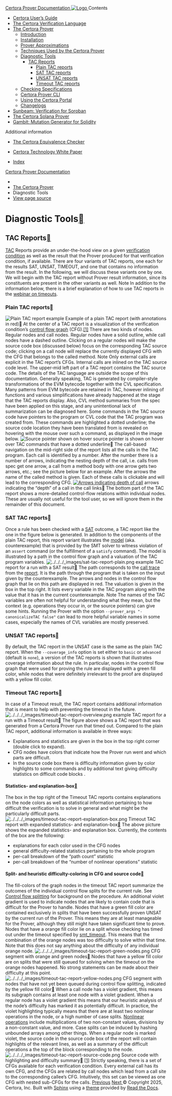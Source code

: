 [ Certora Prover Documentation ![Logo](https://docs.certora.com/en/latest/_static/Certora_Logo_Black.svg) ](https://docs.certora.com/en/latest/index.html)
Contents
  * [Certora User’s Guide](https://docs.certora.com/en/latest/docs/user-guide/index.html)
  * [The Certora Verification Language](https://docs.certora.com/en/latest/docs/cvl/index.html)
  * [The Certora Prover](https://docs.certora.com/en/latest/docs/prover/index.html)
    * [Introduction](https://docs.certora.com/en/latest/docs/prover/intro.html)
    * [Installation](https://docs.certora.com/en/latest/docs/user-guide/install.html)
    * [Prover Approximations](https://docs.certora.com/en/latest/docs/prover/approx/index.html)
    * [Techniques Used by the Certora Prover](https://docs.certora.com/en/latest/docs/prover/techniques/index.html)
    * [Diagnostic Tools](https://docs.certora.com/en/latest/docs/prover/diagnosis/index.html)
      * [TAC Reports](https://docs.certora.com/en/latest/docs/prover/diagnosis/index.html#tac-reports)
        * [Plain TAC reports](https://docs.certora.com/en/latest/docs/prover/diagnosis/index.html#plain-tac-reports)
        * [SAT TAC reports](https://docs.certora.com/en/latest/docs/prover/diagnosis/index.html#sat-tac-reports)
        * [UNSAT TAC reports](https://docs.certora.com/en/latest/docs/prover/diagnosis/index.html#unsat-tac-reports)
        * [Timeout TAC reports](https://docs.certora.com/en/latest/docs/prover/diagnosis/index.html#timeout-tac-reports)
    * [Checking Specifications](https://docs.certora.com/en/latest/docs/prover/checking/index.html)
    * [Certora Prover CLI](https://docs.certora.com/en/latest/docs/prover/cli/index.html)
    * [Using the Certora Portal](https://docs.certora.com/en/latest/docs/prover/portal/using.html)
    * [Changelogs](https://docs.certora.com/en/latest/docs/prover/changelog/index.html)
  * [Sunbeam: Verification for Soroban](https://docs.certora.com/en/latest/docs/sunbeam/index.html)
  * [The Certora Solana Prover](https://docs.certora.com/en/latest/docs/solana/index.html)
  * [Gambit: Mutation Generator for Solidity](https://docs.certora.com/en/latest/docs/gambit/index.html)


Additional information
  * [The Certora Equivalence Checker](https://docs.certora.com/en/latest/docs/equiv-check/index.html)
  * [Certora Technology White Paper](https://docs.certora.com/en/latest/docs/whitepaper/index.html)


  * [Index](https://docs.certora.com/en/latest/genindex.html)


[Certora Prover Documentation](https://docs.certora.com/en/latest/index.html)
  * [](https://docs.certora.com/en/latest/index.html)
  * [The Certora Prover](https://docs.certora.com/en/latest/docs/prover/index.html)
  * Diagnostic Tools
  * [ View page source](https://docs.certora.com/en/latest/_sources/docs/prover/diagnosis/index.md.txt)


# Diagnostic Tools[](https://docs.certora.com/en/latest/docs/prover/diagnosis/index.html#diagnostic-tools "Link to this heading")
## TAC Reports[](https://docs.certora.com/en/latest/docs/prover/diagnosis/index.html#tac-reports "Link to this heading")
[TAC](https://docs.certora.com/en/latest/docs/user-guide/glossary.html#term-TAC) Reports provide an under-the-hood view on a given [verification condition](https://docs.certora.com/en/latest/docs/user-guide/glossary.html#term-verification-condition) as well as the result that the Prover produced for that verification condition, if available. There are four variants of TAC reports, one each for the results SAT, UNSAT, TIMEOUT, and one that contains no information from the result. In the following, we will discuss these variants one by one. We will begin with the TAC report without Prover result information, since its constituents are present in the other variants as well.
Note
In addition to the information below, there is a brief explanation of how to use TAC reports in the [webinar on timeouts](https://www.youtube.com/watch?v=mntP0_EN-ZQ).
### Plain TAC reports[](https://docs.certora.com/en/latest/docs/prover/diagnosis/index.html#plain-tac-reports "Link to this heading")
![Plain TAC report example](https://docs.certora.com/en/latest/_images/rebase-tac-report-plain-annotated.png)
Example of a plain TAC report (with annotations in red)[](https://docs.certora.com/en/latest/docs/prover/diagnosis/index.html#plain-tac-report "Link to this image")
At the center of a TAC report is a visualization of the verification condition’s [control flow graph](https://docs.certora.com/en/latest/docs/user-guide/glossary.html#term-control-flow-graph) (CFG).[[1]](https://docs.certora.com/en/latest/docs/prover/diagnosis/index.html#nested-cfg) There are two kinds of nodes. Regular nodes and call nodes. Regular nodes have a solid outline, while call nodes have a dashed outline. Clicking on a regular nodes will make the source code box (discussed below) focus on the corresponding TAC source code; clicking on a call node will replace the currently displayed CFG with the CFG that belongs to the called method.
Note
Only external calls are explicit in the TAC report’s CFGs. Internal calls are inlined on the TAC source code level.
The upper-mid left part of a TAC report contains the TAC source code. The details of the TAC language are outside the scope of this documentation. Generally speaking, TAC is generated by compiler-style transformations of the EVM bytecode together with the CVL specification. Many patterns from EVM bytecode are retained in TAC, however inlining of functions and various simplifications have already happened at the stage that the TAC reports display. Also, CVL method summaries from the spec have been applied on this stage, and any unintentional lack of summarization can be diagnosed here.
Some commands in the TAC source code have pointers to the program or CVL code that the TAC program was created from. These commands are highlighted a dotted underline; the source code location they have been translated from is revealed on hovering with the mouse over such a command, as displayed in the image below.
![Source pointer shown on hover](https://docs.certora.com/en/latest/_images/source-pointer-on-hover-annotated.png)
source pointer is shown on hover over TAC commands that have a dotted underline[](https://docs.certora.com/en/latest/docs/prover/diagnosis/index.html#source-pointer-on-hover "Link to this image")
The call-based navigation on the mid-right side of the report lists all the calls in the TAC program. Each call is identified by a number. After the number there is a number of arrows, indicating the nesting depth of the call, i.e. calls from spec get one arrow, a call from a method body with one arrow gets two arrows, etc.; see the picture below for an example. After the arrows the name of the called method is given. Each of these calls is clickable and will lead to the corresponding CFG.
[![Arrows indicating depth of call](https://docs.certora.com/en/latest/_images/call-depth-arrows.png)](https://docs.certora.com/en/latest/_images/call-depth-arrows.png)
arrows indicating the “depth” of a call in the call links[](https://docs.certora.com/en/latest/docs/prover/diagnosis/index.html#call-depth-arrows "Link to this image")
The bottom part of the TAC report shows a more-detailed control-flow relations within individual nodes. These are usually not useful for the tool user, so we will ignore them in the remainder of this document.
### SAT TAC reports[](https://docs.certora.com/en/latest/docs/prover/diagnosis/index.html#sat-tac-reports "Link to this heading")
Once a rule has been checked with a [SAT](https://docs.certora.com/en/latest/docs/user-guide/glossary.html#term-SAT) outcome, a TAC report like the one in the figure below is generated. In addition to the components of the plain TAC report, this report variant illustrates the [model](https://docs.certora.com/en/latest/docs/user-guide/glossary.html#term-model) (aka. counterexample) that is provided by the SMT solver to witness violation of an `assert` command (or the fulfillment of a `satisfy` command). The model is illustrated by a path in the control flow graph and a valuation of the TAC program variables.
![../../../_images/sat-tac-report-plain.png](https://docs.certora.com/en/latest/_images/sat-tac-report-plain.png)
example TAC report for a run with a SAT result[](https://docs.certora.com/en/latest/docs/prover/diagnosis/index.html#sat-tac-report "Link to this image")
The path corresponds to the [call trace](https://docs.certora.com/en/latest/docs/user-guide/glossary.html#term-call-trace) from the [report](https://docs.certora.com/en/latest/docs/prover/portal/report.html#verification-report). It is the path through the program that is taken on the input given by the counterexample. The arrows and nodes in the control flow graph that lie on this path are displayed in red.
The valuation is given in the box in the top right. It lists every variable in the TAC program along with the value that it has in the current counterexample.
Note
The names of the TAC variables are often not helpful for understanding what they mean, but the context (e.g. operations they occur in, or the source pointers) can give some hints. Running the Prover with the option `--prover_args "-canonicalizeTAC false"` can lead to more helpful variable names in some cases, especially the names of CVL variables are mostly preserved.
### UNSAT TAC reports[](https://docs.certora.com/en/latest/docs/prover/diagnosis/index.html#unsat-tac-reports "Link to this heading")
By default, the TAC report in the UNSAT case is the same as the plain TAC report.
When the `--coverage_info` option is set either to `basic` or `advanced` (default is `none`), a version of the TAC reports is shown that illustrates coverage information about the rule. In particular, nodes in the control flow graph that were used for proving the rule are displayed with a green fill color, while nodes that were definitely irrelevant to the proof are displayed with a yellow fill color.
### Timeout TAC reports[](https://docs.certora.com/en/latest/docs/prover/diagnosis/index.html#timeout-tac-reports "Link to this heading")
In case of a Timeout result, the TAC report contains additional information that is meant to help with preventing the timeout in the future.
![../../../_images/timeout-tac-report-overview.png](https://docs.certora.com/en/latest/_images/timeout-tac-report-overview.png)
example TAC report for a run with a Timeout result[](https://docs.certora.com/en/latest/docs/prover/diagnosis/index.html#timeout-tac-report-plain "Link to this image")
The figure above shows a TAC report that was generated from a Certora Prover run that timed out. Compared to the plain TAC report, additional information is available in three ways:
  * Explanations and statistics are given in the box in the top right corner (double click to expand).
  * CFG nodes have colors that indicate how the Prover run went and which parts are difficult.
  * In the source code box there is difficulty information given by color highlights to some commands and by additional text giving difficulty statistics on difficult code blocks .


#### Statistics- and explanation-box[](https://docs.certora.com/en/latest/docs/prover/diagnosis/index.html#statistics-and-explanation-box "Link to this heading")
The box in the top right of the Timeout TAC reports contains explanations on the node colors as well as statistical information pertaining to how difficult the verification is to solve in general and what might be the particularly difficult parts.
![../../../_images/timeout-tac-report-explanation-box.png](https://docs.certora.com/en/latest/_images/timeout-tac-report-explanation-box.png)
Timeout TAC report with expanded statistics- and explanation-box[](https://docs.certora.com/en/latest/docs/prover/diagnosis/index.html#timeout-tac-report-explanation-box "Link to this image")
The above picture shows the expanded statistics- and explanation box. Currently, the contents of the box are the following:
  * explanations for each color used in the CFG nodes
  * general difficulty-related statistics pertaining to the whole program
  * per-call breakdown of the “path count” statistic
  * per-call breakdown of the “number of nonlinear operations” statistic


#### Split- and heuristic difficulty-coloring in CFG and source code[](https://docs.certora.com/en/latest/docs/prover/diagnosis/index.html#split-and-heuristic-difficulty-coloring-in-cfg-and-source-code "Link to this heading")
The fill-colors of the graph nodes in the timeout TAC report summarize the outcomes of the individual control flow splits for the current rule. See [Control flow splitting](https://docs.certora.com/en/latest/docs/prover/techniques/index.html#control-flow-splitting) for background on the procedure. An additional violet gradient is used to indicate nodes that are likely to contain code that is difficult for the Prover to handle.
Nodes that have a green fill color are contained exclusively in splits that have been successfully proven UNSAT by the current run of the Prover. This means they are at least manageable for the Prover, although they still might have taken significant time to prove.
Nodes that have a orange fill color lie on a split whose checking has timed out under the timeout specified by [smt_timeout](https://docs.certora.com/en/latest/docs/prover/cli/options.html#smt-timeout). This means that the combination of the orange nodes was too difficulty to solve within that time. Note that this does not say anything about the difficulty of any individual orange node.
![../../../_images/timeout-tac-report-green-nodes.png](https://docs.certora.com/en/latest/_images/timeout-tac-report-green-nodes.png)
CFG segment with orange and green nodes[](https://docs.certora.com/en/latest/docs/prover/diagnosis/index.html#timeout-tac-report-orange-and-green-nodes "Link to this image")
Nodes that have a yellow fill color are on splits that were still queued for solving when the timeout on the orange nodes happened. No strong statements can be made about their difficulty at this point.
![../../../_images/timeout-tac-report-yellow-nodes.png](https://docs.certora.com/en/latest/_images/timeout-tac-report-yellow-nodes.png)
CFG segment with nodes that have not yet been queued during control flow splitting, indicated by the yellow fill color[](https://docs.certora.com/en/latest/docs/prover/diagnosis/index.html#timeout-tac-report-yellow-nodes "Link to this image")
When a call node has a violet gradient, this means its subgraph contains at least one node with a violet gradient. When a regular node has a violet gradient this means that our heuristic analysis of the node’s difficulty has marked it as potentially difficult.
In practice, the violet highlighting typically means that there are at least two nonlinear operations in the node, or a high number of case splits. [Nonlinear operations](https://docs.certora.com/en/latest/docs/user-guide/glossary.html#term-nonlinear-arithmetic) include multiplications of two non-constant values, divisions by a non-constant value, and more. Case splits can be induced by hashing unbounded arrays among other things.
When a regular node is marked violet, the source code in the source code box of the report will contain highlights of the relevant lines, as well as a summary of the difficult operations a the top of the block corresponding to the node.
![../../../_images/timeout-tac-report-source-code.png](https://docs.certora.com/en/latest/_images/timeout-tac-report-source-code.png)
Source code with highlighting and difficulty summary[](https://docs.certora.com/en/latest/docs/prover/diagnosis/index.html#timeout-tac-report-source-code-highlights "Link to this image")
[[1](https://docs.certora.com/en/latest/docs/prover/diagnosis/index.html#id2)]
Strictly speaking, there is a set of CFGs available for each verification condition. Every external call has its own CFG, and the CFGs are related by call nodes which lead from a call site to the corresponding callee’s CFG. Intuitively, this set can be viewed as one CFG with nested sub-CFGs for the calls.
[ Previous](https://docs.certora.com/en/latest/docs/prover/techniques/index.html "Techniques Used by the Certora Prover") [Next ](https://docs.certora.com/en/latest/docs/prover/checking/index.html "Checking Specifications")
© Copyright 2025, Certora, Inc.
Built with [Sphinx](https://www.sphinx-doc.org/) using a [theme](https://github.com/readthedocs/sphinx_rtd_theme) provided by [Read the Docs](https://readthedocs.org). 
